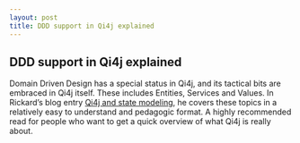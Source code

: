 ```yaml
---
layout: post
title: DDD support in Qi4j explained
---
```

## DDD support in Qi4j explained

Domain Driven Design has a special status in Qi4j, and its tactical bits are embraced in Qi4j itself. These includes Entities, Services and Values. In Rickard’s blog entry [Qi4j and state modeling](http://www.jroller.com/rickard/entry/qi4j_and_state_modeling), he covers these topics in a relatively easy to understand and pedagogic format. A highly recommended read for people who want to get a quick overview of what Qi4j is really about.
